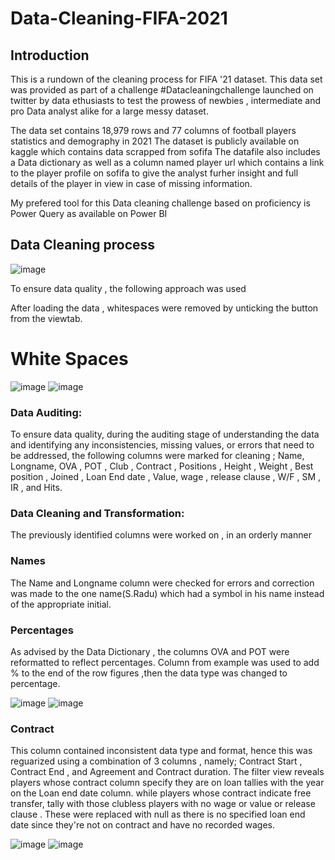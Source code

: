 # Data-Cleaning-FIFA-2021
## Introduction
This is a rundown of the cleaning process for FIFA '21 dataset. This data set was provided as part of a challenge #Datacleaningchallenge launched on twitter by data ethusiasts to test the prowess of newbies , intermediate and pro Data analyst alike for a large messy dataset.

The data set contains 18,979 rows and 77 columns of football players statistics and demography in 2021 The dataset is publicly available on kaggle which contains data scrapped from sofifa The datafile also includes a Data dictionary as well as a column named player url which contains a link to the player profile on sofifa to give the analyst furher insight and full details of the player in view in case of missing information.

My prefered tool for this Data cleaning challenge based on proficiency is Power Query as available on Power BI

## Data Cleaning process
![image](https://user-images.githubusercontent.com/124640415/228377986-ab40fab7-2cc5-4826-a431-ad90f7536d74.png)


To ensure data quality , the following approach was used

After loading the data , whitespaces were removed by unticking the button from the viewtab.

#                                                           White Spaces
  ![image](https://user-images.githubusercontent.com/124640415/228378535-7018372d-6e2d-4676-bff7-e22e1fd09c4c.png) ![image](https://user-images.githubusercontent.com/124640415/228378552-7e1a3b35-7d18-4a3c-8bfa-3e251b22541e.png)
  
### Data Auditing: 
To ensure data quality, during the auditing stage of understanding the data and identifying any inconsistencies, missing values, or errors that need to be addressed, the following columns were marked for cleaning ; Name, Longname, OVA , POT , Club , Contract , Positions , Height , Weight , Best position , Joined , Loan End date , Value, wage , release clause , W/F , SM , IR , and Hits.
### Data Cleaning and Transformation:

The previously identified columns were worked on , in an orderly manner
###                                                                      Names
The Name and Longname column were checked for errors and correction was made to the one name(S.Radu) which had a symbol in his name instead of the appropriate initial.
### Percentages
As advised by the Data Dictionary , the columns OVA and POT were reformatted to reflect percentages. Column from example was used to add % to the end of the row figures ,then the data type was changed to percentage.

![image](https://user-images.githubusercontent.com/124640415/228381751-9e59e573-25d0-496d-ad06-f9958561b816.png)   ![image](https://user-images.githubusercontent.com/124640415/228381779-ac5da5a5-cca2-481d-a3ef-aa655be989dc.png)

### Contract
This column contained inconsistent data type and format, hence this was reguarized using a combination of 3 columns , namely; Contract Start , Contract End , and Agreement and Contract duration. The filter view reveals players whose contract column specify they are on loan tallies with the year on the Loan end date column. while players whose contract indicate free transfer, tally with those clubless players with no wage or value or release clause . These were replaced with null as there is no specified loan end date since they're not on contract and have no recorded wages. 

![image](https://user-images.githubusercontent.com/124640415/228384716-f1fe7622-0696-4d11-9c9a-71f3a6478f8a.png)   ![image](https://user-images.githubusercontent.com/124640415/228384744-039f67f0-4aa1-4b2f-ba4e-6fc9a42a8dfe.png)


